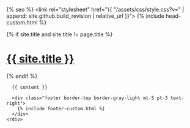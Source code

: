 <!DOCTYPE html>
<html lang="{{ page.lang | default: site.lang | default: "en-US" }}">
  <head>
    <meta charset="UTF-8">
    <meta http-equiv="X-UA-Compatible" content="IE=edge">
    <meta name="viewport" content="width=device-width, initial-scale=1">

{% seo %}
    <link rel="stylesheet" href="{{ "/assets/css/style.css?v=" | append: site.github.build_revision | relative_url }}">
    {% include head-custom.html %}
  </head>
  <body>
    <div class="container-lg px-3 my-5 markdown-body">
      {% if site.title and site.title != page.title %}
      <h1><a href="{{ "/" | absolute_url }}">{{ site.title }}</a></h1>
      {% endif %}

      {{ content }}

      <div class="footer border-top border-gray-light mt-5 pt-3 text-right">
        {% include footer-custom.html %}
      </div>
    </div>
  </body>
</html>
